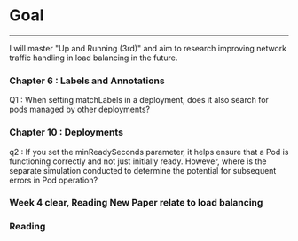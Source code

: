 # Goal
------------
I will master "Up and Running (3rd)" and aim to research improving network traffic handling in load balancing in the future.


### Chapter 6 : Labels and Annotations
Q1 : When setting matchLabels in a deployment, does it also search for pods managed by other deployments?

### Chapter 10 : Deployments
q2 : If you set the minReadySeconds parameter, it helps ensure that a Pod is functioning correctly and not just initially ready. However, where is the separate simulation conducted to determine the potential for subsequent errors in Pod operation?


### Week 4 clear, Reading New Paper relate to load balancing 
### Reading

